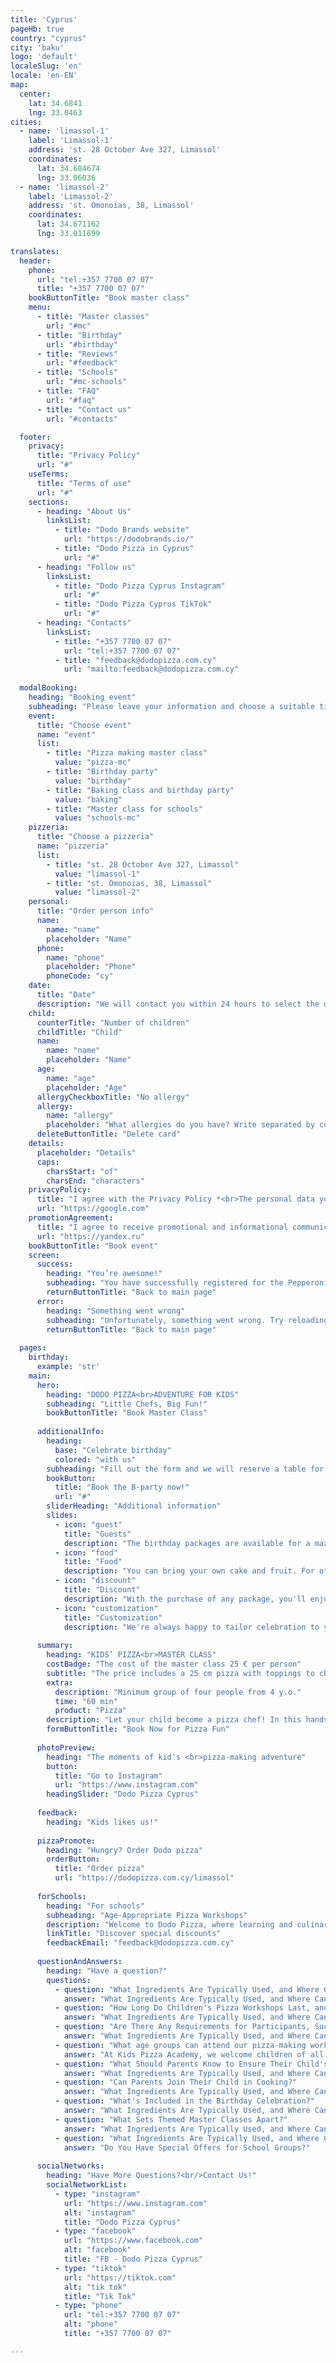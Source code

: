 ```yaml
---
title: 'Cyprus'
pageHb: true
country: "cyprus"
city: 'baku'
logo: 'default'
localeSlug: 'en'
locale: 'en-EN'
map:
  center:
    lat: 34.6841
    lng: 33.0463
cities:
  - name: 'limassol-1'
    label: 'Limassol-1'
    address: 'st. 28 October Ave 327, Limassol'
    coordinates:
      lat: 34.684674
      lng: 33.06036
  - name: 'limassol-2'
    label: 'Limassol-2'
    address: 'st. Omonoias, 38, Limassol'
    coordinates:
      lat: 34.671162
      lng: 33.011699

translates:
  header:
    phone:
      url: "tel:+357 7700 07 07"
      title: "+357 7700 07 07"
    bookButtonTitle: "Book master class"
    menu:
      - title: "Master classes"
        url: "#mc"
      - title: "Birthday"
        url: "#birthday"
      - title: "Reviews"
        url: "#feedback"
      - title: "Schools"
        url: "#mc-schools"
      - title: "FAQ"
        url: "#faq"
      - title: "Contact us"
        url: "#contacts"

  footer:
    privacy:
      title: "Privacy Policy"
      url: "#"
    useTerms:
      title: "Terms of use"
      url: "#"
    sections:
      - heading: "About Us"
        linksList:
          - title: "Dodo Brands website"
            url: "https://dodobrands.io/"
          - title: "Dodo Pizza in Cyprus"
            url: "#"
      - heading: "Follow us"
        linksList:
          - title: "Dodo Pizza Cyprus Instagram"
            url: "#"
          - title: "Dodo Pizza Cyprus TikTok"
            url: "#"
      - heading: "Contacts"
        linksList:
          - title: "+357 7700 07 07"
            url: "tel:+357 7700 07 07"
          - title: "feedback@dodopizza.com.cy"
            url: "mailto:feedback@dodopizza.com.cy"
  
  modalBooking:
    heading: "Booking event"
    subheading: "Please leave your information and choose a suitable time to join the event."
    event:
      title: "Choose event"
      name: "event"
      list:
        - title: "Pizza making master class"
          value: "pizza-mc"
        - title: "Birthday party"
          value: "birthday"
        - title: "Baking class and birthday party"
          value: "baking"
        - title: "Master class for schools"
          value: "schools-mc"
    pizzeria:
      title: "Choose a pizzeria"
      name: "pizzeria"
      list:
        - title: "st. 28 October Ave 327, Limassol"
          value: "limassol-1"
        - title: "st. Omonoias, 38, Limassol"
          value: "limassol-2"
    personal:
      title: "Order person info"
      name:
        name: "name"
        placeholder: "Name"
      phone:
        name: "phone"
        placeholder: "Phone"
        phoneCode: "cy"
    date:
      title: "Date"
      description: "We will contact you within 24 hours to select the date and time of your visit."
    child:
      counterTitle: "Number of children"
      childTitle: "Child"
      name:
        name: "name"
        placeholder: "Name"
      age:
        name: "age"
        placeholder: "Age"
      allergyCheckboxTitle: "No allergy"
      allergy:
        name: "allergy"
        placeholder: "What allergies do you have? Write separated by commas"
      deleteButtonTitle: "Delete card"
    details:
      placeholder: "Details"
      caps:
        charsStart: "of"
        charsEnd: "characters"
    privacyPolicy:
      title: "I agree with the Privacy Policy *<br>The personal data you specify may be processed (collection, systematization, accumulation, storage, upgrade, modification, usage, anonymization, destruction, transferring) by GTC Pizza LTD (further - Operator) and other third parties engaged by the Operator according to the Privacy Policy"
      url: "https://google.com"
    promotionAgreement:
      title: "I agree to receive promotional and informational communications from GTC Pizza LTD over telecommunication networks (SMS, push, email, etc.)"
      url: "https://yandex.ru"
    bookButtonTitle: "Book event"
    screen:
      success:
        heading: "You’re awesome!"
        subheading: "You have successfully registered for the Pepperoni Rush master class! We are waiting for you:"
        returnButtonTitle: "Back to main page"
      error:
        heading: "Something went wrong"
        subheading: "Unfortunately, something went wrong. Try reloading the page and book the master class again."
        returnButtonTitle: "Back to main page"
  
  pages:
    birthday:
      example: 'str'
    main:
      hero:
        heading: "DODO PIZZA<br>ADVENTURE FOR KIDS"
        subheading: "Little Chefs, Big Fun!"
        bookButtonTitle: "Book Master Class"
    
      additionalInfo:
        heading:
          base: "Celebrate birthday"
          colored: "with us"
        subheading: "Fill out the form and we will reserve a table for you for free."
        bookButton:
          title: "Book the B-party now!"
          url: "#"
        sliderHeading: "Additional information"
        slides:
          - icon: "guest"
            title: "Guests"
            description: "The birthday packages are available for a maximum of 20 guests. Adults can join their child for free and cook alongside them, offering a helping hand when needed."
          - icon: "food"
            title: "Food"
            description: "You can bring your own cake and fruit. For other food, you can order on-site through the Dodo Pizza app (link)."
          - icon: "discount"
            title: "Discount"
            description: "With the purchase of any package, you'll enjoy a special 10% discount on any order at Dodo Pizza during the event."
          - icon: "customization"
            title: "Customization"
            description: "We're always happy to tailor celebration to your wishes, so please feel free to reach out to us, and together, we'll create a magical birthday for your child."
    
      summary:
        heading: "KIDS’ PIZZA<br>MASTER CLASS"
        costBadge: "The cost of the master class 25 € per person"
        subtitle: "The price includes a 25 cm pizza with toppings to choose from, branded merch and a pizza maker diploma"
        extra:
          description: "Minimum group of four people from 4 y.o."
          time: "60 min"
          product: "Pizza"
        description: "Let your child become a pizza chef! In this hands-on class, they'll knead dough, choose toppings, and craft their own pizza masterpiece. Our friendly hosts offer personalized guidance for an unforgettable pizza-making experience."
        formButtonTitle: "Book Now for Pizza Fun"
    
      photoPreview:
        heading: "The moments of kid's <br>pizza-making adventure"
        button: 
          title: "Go to Instagram"
          url: "https://www.instagram.com"
        headingSlider: "Dodo Pizza Cyprus"
    
      feedback:
        heading: "Kids likes us!"
    
      pizzaPromote:
        heading: "Hungry? Order Dodo pizza"
        orderButton: 
          title: "Order pizza"
          url: "https://dodopizza.com.cy/limassol"
    
      forSchools:
        heading: "For schools"
        subheading: "Age-Appropriate Pizza Workshops"
        description: "Welcome to Dodo Pizza, where learning and culinary creativity combine! Our school program offers hands-on, educational experiences with pizza-making master class.Contact us to discuss scheduling and pricing or leave a request and we will contact you."
        linkTitle: "Discover special discounts"
        feedbackEmail: "feedback@dodopizza.com.cy"
    
      questionAndAnswers:
        heading: "Have a question?"
        questions:
          - question: "What Ingredients Are Typically Used, and Where Can You Find Them?"
            answer: "What Ingredients Are Typically Used, and Where Can You Find Them?"
          - question: "How Long Do Children's Pizza Workshops Last, and What's the Format?"
            answer: "What Ingredients Are Typically Used, and Where Can You Find Them?"
          - question: "Are There Any Requirements for Participants, Such as Skills or Prior Knowledge?"
            answer: "What Ingredients Are Typically Used, and Where Can You Find Them?"
          - question: "What age groups can attend our pizza-making workshops?"
            answer: "At Kids Pizza Academy, we welcome children of all ages to our pizza-making workshops! We offer specialized sessions tailored to three distinct age groups: 3-5, 6-8, and 9-12, ensuring that each child enjoys an age-appropriate and delightful experience. Whether your child is a budding chef or a more experienced young baker, there's a pizza adventure waiting for them."
          - question: "What Should Parents Know to Ensure Their Child's Enjoyment and Benefit from the Workshop?"
            answer: "What Ingredients Are Typically Used, and Where Can You Find Them?"
          - question: "Can Parents Join Their Child in Cooking?"
            answer: "What Ingredients Are Typically Used, and Where Can You Find Them?"
          - question: "What's Included in the Birthday Celebration?"
            answer: "What Ingredients Are Typically Used, and Where Can You Find Them?"
          - question: "What Sets Themed Master Classes Apart?"
            answer: "What Ingredients Are Typically Used, and Where Can You Find Them?"
          - question: "What Ingredients Are Typically Used, and Where Can You Find Them?"
            answer: "Do You Have Special Offers for School Groups?"
    
      socialNetworks:
        heading: "Have More Questions?<br/>Contact Us!"
        socialNetworkList:
          - type: "instagram"
            url: "https://www.instagram.com"
            alt: "instagram"
            title: "Dodo Pizza Cyprus"
          - type: "facebook"
            url: "https://www.facebook.com"
            alt: "facebook"
            title: "FB - Dodo Pizza Cyprus"
          - type: "tiktok"
            url: "https://tiktok.com"
            alt: "tik tok"
            title: "Tik Tok"
          - type: "phone"
            url: "tel:+357 7700 07 07"
            alt: "phone"
            title: "+357 7700 07 07"

---
```

